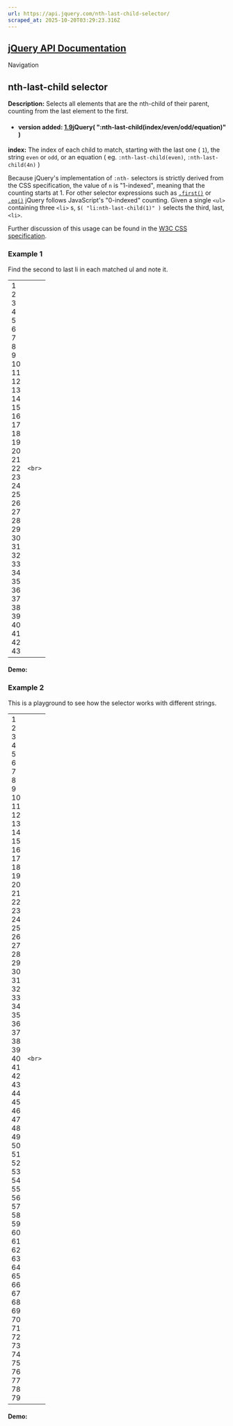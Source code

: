 ```yaml
---
url: https://api.jquery.com/nth-last-child-selector/
scraped_at: 2025-10-20T03:29:23.316Z
---
```


## [jQuery API Documentation](https://jquery.com/ "jQuery API Documentation")

Navigation

## nth-last-child selector

**Description:** Selects all elements that are the nth-child of their parent, counting from the last element to the first.

- #### version added: [1.9](https://api.jquery.com/category/version/1.9/)jQuery( ":nth-last-child(index/even/odd/equation)" )


**index:** The index of each child to match, starting with the last one ( `1`), the string `even` or `odd`, or an equation ( eg. `:nth-last-child(even)`, `:nth-last-child(4n)` )


Because jQuery's implementation of `:nth-` selectors is strictly derived from the CSS specification, the value of `n` is "1-indexed", meaning that the counting starts at 1. For other selector expressions such as [`.first()`](https://api.jquery.com/first/) or [`.eq()`](https://api.jquery.com/eq/) jQuery follows JavaScript's "0-indexed" counting. Given a single `<ul>` containing three `<li>` s, `$( "li:nth-last-child(1)" )` selects the third, last, `<li>`.

Further discussion of this usage can be found in the [W3C CSS specification](https://www.w3.org/TR/css3-selectors/#nth-last-child-pseudo).

### Example 1

Find the second to last li in each matched ul and note it.

|     |     |
| --- | --- |
| 1<br>2<br>3<br>4<br>5<br>6<br>7<br>8<br>9<br>10<br>11<br>12<br>13<br>14<br>15<br>16<br>17<br>18<br>19<br>20<br>21<br>22<br>23<br>24<br>25<br>26<br>27<br>28<br>29<br>30<br>31<br>32<br>33<br>34<br>35<br>36<br>37<br>38<br>39<br>40<br>41<br>42<br>43 | ```<br>``` |

#### Demo:

### Example 2

This is a playground to see how the selector works with different strings.

|     |     |
| --- | --- |
| 1<br>2<br>3<br>4<br>5<br>6<br>7<br>8<br>9<br>10<br>11<br>12<br>13<br>14<br>15<br>16<br>17<br>18<br>19<br>20<br>21<br>22<br>23<br>24<br>25<br>26<br>27<br>28<br>29<br>30<br>31<br>32<br>33<br>34<br>35<br>36<br>37<br>38<br>39<br>40<br>41<br>42<br>43<br>44<br>45<br>46<br>47<br>48<br>49<br>50<br>51<br>52<br>53<br>54<br>55<br>56<br>57<br>58<br>59<br>60<br>61<br>62<br>63<br>64<br>65<br>66<br>67<br>68<br>69<br>70<br>71<br>72<br>73<br>74<br>75<br>76<br>77<br>78<br>79 | ```<br>``` |

#### Demo: